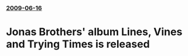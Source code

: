 ### [2009-06-16](/news/2009/06/16/index.md)

#  Jonas Brothers' album Lines, Vines and Trying Times is released



